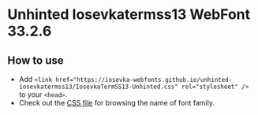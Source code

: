 # Unhinted Iosevkatermss13 WebFont 33.2.6

## How to use

- Add `<link href="https://iosevka-webfonts.github.io/unhinted-iosevkatermss13/IosevkaTermSS13-Unhinted.css" rel="stylesheet" />` to your `<head>`.
- Check out the [CSS file](./IosevkaTermSS13-Unhinted.css) for browsing the name of font family.
